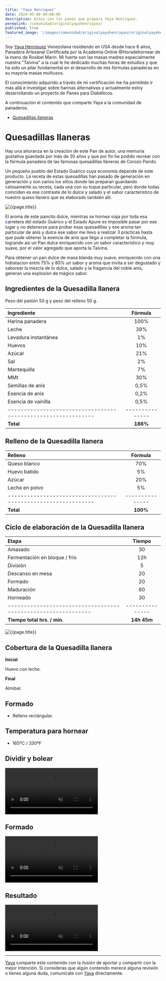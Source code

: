 ```yaml
---
title: 'Yaya Henriquez'
date: 2024-05-06 00:00:00
description: Estos son los panes que prepara Yaya Henriquez.
permalink: /comunidad/originalyayahenriquez/
published: true
featured_image: '/images/comunidad/originalyayahenriquez/originalyayahenriquez-02.jpg'
---
```


Soy [Yaya Henriquez](https://www.instagram.com/originalyayahenriquez) Venezolana residiendo en USA desde hace 8 años, Panadera Artesanal Certificada por la Academia Online @Horadehornear de la mano de Rosibel Marín. Mi fuerte son las masas madres especialmente nuestra "Talvina" a la cual le he dedicado muchas horas de estudios y que ha sido un pilar fundamental en el desarrollo de mis fórmulas panaderas en su mayoría masas multiusos.

El conocimiento adquirido a través de mi certificación me ha permitido ir más allá e investigar sobre harinas alternativas y actualmente estoy desarrollando un proyecto de Panes para Diabéticos.

A continuación el contenido que comparte Yaya a la comunidad de panaderos.

* [Quesadillas llaneras](#quesadilla)

<div id="quesadilla"></div>

# Quesadillas llaneras

Hay una añoranza en la creación de este Pan de autor, una memoria gustativa guardada por más de 30 años y que por fin he podido recrear con la fórmula panadera de las famosas quesadillas llaneras de Corozo Pando.

Un pequeño pueblo del Estado Guárico cuya economía depende de este producto. La receta de estas quesadillas han pasado de generación en generación y son varios los sitios donde las preparan
guardando celosamente su receta, cada una con su toque particular, pero donde todas coinciden es ese contraste de lo dulce y salado y el sabor característico de nuestro queso llanero que es elaborado también allí. 

<img class="post_image post_image_right" src="/images/comunidad/originalyayahenriquez/originalyayahenriquez-quesadilla-01.jpg" alt="{{page.title}}">

El aroma de este pancito dulce, mientras se hornea viaja por toda esa carretera del estado Guárico y el Estado Apure es imposible pasar por ese lugar y no detenerse para probar esas quesadillas y ese aroma tan particular de anís y dulce ese sabor me llevo a realizar 3 prácticas hasta que pude obtener la esencia de anís que llego a completar la fórmula, logrando así un Pan dulce enriquecido con un sabor característico y muy suave, por el valor agregado que aporta la Talvina. 

Para obtener un pan dulce de masa blanda muy suave, enriquecido con una hidratacion entre 75% y 80% un sabor y aroma que invita a ser degustado y saborear la mezcla de lo dulce, salado y la fragancia del noble anís, generan una explosión de mágico sabor.

## Ingredientes de la Quesadilla llanera

Peso del pastón 50 g y peso del relleno 50 g.

| Ingrediente                                                  |    Fórmula    |
|:-------------------------------------------------------------|:-------------:|
| Harina panadera                                              |     100%      |
| Leche                                                        |      39%      |
| Levadura instantánea                                         |       1%      |
| Huevos                                                       |      10%      |
| Azúcar                                                       |      21%      |
| Sal                                                          |       2%      |
| Mantequilla                                                  |       7%      |
| MMt                                                          |      30%      |
| Semillas de anís                                             |     0,5%      |
| Esencia de anís                                              |     0,2%      |
| Esencia de vainilla                                          |     0,5%      |
| -------------------------------------------------------------|---------------|
| **Total**                                                    |  **186%**     |

## Relleno de la Quesadilla llanera

| Relleno                                                      |    Fórmula    |
|:-------------------------------------------------------------|:-------------:|
| Queso blanco                                                 |      70%      |
| Huevo batido                                                 |       5%      |
| Azúcar                                                       |      20%      |
| Leche en polvo                                               |       5%      |
| -------------------------------------------------------------|---------------|
| **Total**                                                    |  **100%**     |

## Ciclo de elaboración de la Quesadilla llanera

| Etapa                                                        |    Tiempo     |
|:-------------------------------------------------------------|:-------------:|
| Amasado                                                      |      30       |
| Fermentación en bloque / frío                                |      12h      |
| División                                                     |       5       |
| Descanso en mesa                                             |      20       |
| Formado                                                      |      20       |
| Maduración                                                   |      60       |
| Horneado                                                     |      30       |
| -------------------------------------------------------------|---------------|
| **Tiempo total hrs. / min.**                                 | **14h 45m**   |

<img class="post_image post_image_right" src="/images/comunidad/originalyayahenriquez/originalyayahenriquez-quesadilla-03.jpg" alt="{{page.title}}">

## Cobertura de la Quesadilla llanera

**Inicial**

Huevo con leche.

**Final**

Almibar.

## Formado

- Relleno rectángular.

## Temperatura para hornear

- 165ºC / 330ºF

## Dividir y bolear

<div class="wrap">
<video width="300" autoplay muted controls>
  <source src="/images/comunidad/originalyayahenriquez/originalyayahenriquez-quesadilla-01.mp4" type="video/mp4">
Your browser does not support the video tag.
</video>
</div>

## Formado

<div class="wrap">
<video width="300" autoplay muted controls>
  <source src="/images/comunidad/originalyayahenriquez/originalyayahenriquez-quesadilla-02.mp4" type="video/mp4">
Your browser does not support the video tag.
</video>
</div>

## Resultado

<div class="wrap">
<video width="300" autoplay muted controls>
  <source src="/images/comunidad/originalyayahenriquez/originalyayahenriquez-quesadilla-03.mp4" type="video/mp4">
Your browser does not support the video tag.
</video>
</div>

---

[Yaya](https://www.instagram.com/originalyayahenriquez) comparte este contenido con la ilusión de aportar y compartir con la mejor intención. Si consideras que algún contenido merece alguna revisión o tienes alguna duda, comunícate con [Yaya](https://www.instagram.com/originalyayahenriquez) directamente.

